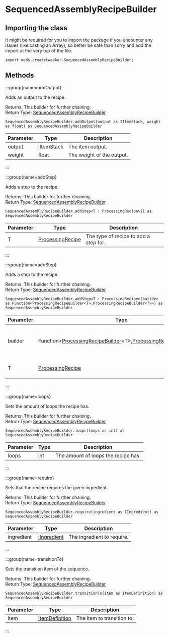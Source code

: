 # SequencedAssemblyRecipeBuilder

## Importing the class

It might be required for you to import the package if you encounter any issues (like casting an Array), so better be safe than sorry and add the import at the very top of the file.
```zenscript
import mods.createtweaker.SequencedAssemblyRecipeBuilder;
```


## Methods

:::group{name=addOutput}

Adds an output to the recipe.

Returns: This builder for further chaining.  
Return Type: [SequencedAssemblyRecipeBuilder](/mods/createtweaker/recipe/SequencedAssemblyRecipeBuilder)

```zenscript
SequencedAssemblyRecipeBuilder.addOutput(output as IItemStack, weight as float) as SequencedAssemblyRecipeBuilder
```

| Parameter | Type | Description |
|-----------|------|-------------|
| output | [IItemStack](/vanilla/api/item/IItemStack) | The item output. |
| weight | float | The weight of the output. |


:::

:::group{name=addStep}

Adds a step to the recipe.

Returns: This builder for further chaining.  
Return Type: [SequencedAssemblyRecipeBuilder](/mods/createtweaker/recipe/SequencedAssemblyRecipeBuilder)

```zenscript
SequencedAssemblyRecipeBuilder.addStep<T : ProcessingRecipe>() as SequencedAssemblyRecipeBuilder
```

| Parameter | Type | Description |
|-----------|------|-------------|
| T | [ProcessingRecipe](/mods/createtweaker/recipes/type/ProcessingRecipe) | The type of recipe to add a step for. |


:::

:::group{name=addStep}

Adds a step to the recipe.

Returns: This builder for further chaining.  
Return Type: [SequencedAssemblyRecipeBuilder](/mods/createtweaker/recipe/SequencedAssemblyRecipeBuilder)

```zenscript
SequencedAssemblyRecipeBuilder.addStep<T : ProcessingRecipe>(builder as Function<ProcessingRecipeBuilder<T>,ProcessingRecipeBuilder<T>>) as SequencedAssemblyRecipeBuilder
```

| Parameter | Type | Description |
|-----------|------|-------------|
| builder | Function&lt;[ProcessingRecipeBuilder](/mods/createtweaker/recipe/ProcessingRecipeBuilder)&lt;T&gt;,[ProcessingRecipeBuilder](/mods/createtweaker/recipe/ProcessingRecipeBuilder)&lt;T&gt;&gt; | The recipe builder to allow configuration of the recipe. |
| T | [ProcessingRecipe](/mods/createtweaker/recipes/type/ProcessingRecipe) | The type of recipe to add a step for. |


:::

:::group{name=loops}

Sets the amount of loops the recipe has.

Returns: This builder for further chaining.  
Return Type: [SequencedAssemblyRecipeBuilder](/mods/createtweaker/recipe/SequencedAssemblyRecipeBuilder)

```zenscript
SequencedAssemblyRecipeBuilder.loops(loops as int) as SequencedAssemblyRecipeBuilder
```

| Parameter | Type | Description |
|-----------|------|-------------|
| loops | int | The amount of loops the recipe has. |


:::

:::group{name=require}

Sets that the recipe requires the given ingredient.

Returns: This builder for further chaining.  
Return Type: [SequencedAssemblyRecipeBuilder](/mods/createtweaker/recipe/SequencedAssemblyRecipeBuilder)

```zenscript
SequencedAssemblyRecipeBuilder.require(ingredient as IIngredient) as SequencedAssemblyRecipeBuilder
```

| Parameter | Type | Description |
|-----------|------|-------------|
| ingredient | [IIngredient](/vanilla/api/ingredient/IIngredient) | The ingredient to require. |


:::

:::group{name=transitionTo}

Sets the transition item of the sequence.

Returns: This builder for further chaining.  
Return Type: [SequencedAssemblyRecipeBuilder](/mods/createtweaker/recipe/SequencedAssemblyRecipeBuilder)

```zenscript
SequencedAssemblyRecipeBuilder.transitionTo(item as ItemDefinition) as SequencedAssemblyRecipeBuilder
```

| Parameter | Type | Description |
|-----------|------|-------------|
| item | [ItemDefinition](/vanilla/api/item/ItemDefinition) | The item to transition to. |


:::


